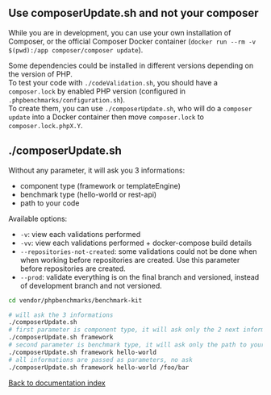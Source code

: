 Use composerUpdate.sh and not your composer
-

While you are in development, you can use your own installation of Composer, or the official Composer Docker container (`docker run --rm -v $(pwd):/app composer/composer update`).

Some dependencies could be installed in different versions depending on the version of PHP.
<br>
To test your code with `./codeValidation.sh`,
you should have a `composer.lock` by enabled PHP version (configured in `.phpbenchmarks/configuration.sh`).
<br>
To create them, you can use `./composerUpdate.sh`, who will do a `composer update` into a Docker container then move `composer.lock` to `composer.lock.phpX.Y`.

./composerUpdate.sh
-

Without any parameter, it will ask you 3 informations:
* component type (framework or templateEngine)
* benchmark type (hello-world or rest-api)
* path to your code

Available options:
* `-v`: view each validations performed
* `-vv`: view each validations performed + docker-compose build details
* `--repositories-not-created`: some validations could not be done when when working before repositories are created. Use this parameter before repositories are created.
* `--prod`: validate everything is on the final branch and versioned, instead of development branch and not versioned.

```bash
cd vendor/phpbenchmarks/benchmark-kit

# will ask the 3 informations
./composerUpdate.sh
# first parameter is component type, it will ask only the 2 next informations
./composerUpdate.sh framework
# second parameter is benchmark type, it will ask only the path to your code
./composerUpdate.sh framework hello-world
# all informations are passed as parameters, no ask
./composerUpdate.sh framework hello-world /foo/bar
```

[Back to documentation index](../README.md)
